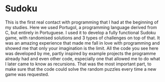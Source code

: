 # Sudoku

This is the first real contact with programming that I had at the beginning of my studies.
Here we used Portugol, a programming language derived from C, but entirely in Portuguese.
I used it to develop a fully functional Sudoku game, with randomised solutions and 3 types of challenges on top of that.
It was an amazing experience that made me fall in love with programming and showed me that only your imagination is the limit.
All the code you see here was developed by me, partly inspired by example projects the programme already had and even other code, especially one that allowed me to do what I later came to know as recursions. That was the most important part, to make sure that the code could solve the random puzzles every time a new game was requested.

